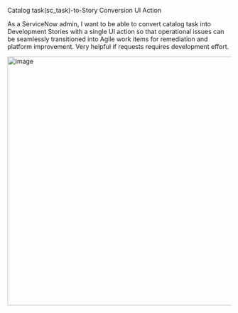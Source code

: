 Catalog task(sc_task)-to-Story Conversion UI Action

As a ServiceNow admin, I want to be able to convert catalog task into Development Stories with a single UI action so that operational issues can be seamlessly transitioned into Agile work items for remediation and platform improvement. 
Very helpful if requests requires development effort.

<img width="1297" height="561" alt="image" src="https://github.com/user-attachments/assets/247fd360-966a-4090-b497-12ec742c4236" />
